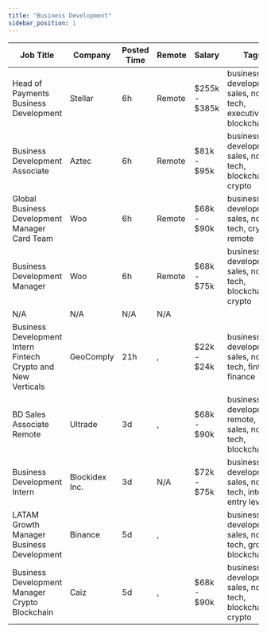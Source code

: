 ```yaml
---
title: "Business Development"
sidebar_position: 1
---
```


| Job Title | Company | Posted Time | Remote | Salary | Tags | Apply Link |
|-----------|---------|-------------|--------|--------|------|------------|
| Head of Payments Business Development | Stellar | 6h | Remote | $255k - $385k | business development, sales, non tech, executive, blockchain | [Apply](https://web3.career/head-of-payments-business-development-stellar/97571) |
| Business Development Associate | Aztec | 6h | Remote | $81k - $95k | business development, sales, non tech, blockchain, crypto | [Apply](https://web3.career/business-development-associate-aztec/97708) |
| Global Business Development Manager Card Team | Woo | 6h | Remote | $68k - $90k | business development, sales, non tech, crypto, remote | [Apply](https://web3.career/global-business-development-manager-card-team-woo/95645) |
| Business Development Manager | Woo | 6h | Remote | $68k - $75k | business development, sales, non tech, blockchain, crypto | [Apply](https://web3.career/business-development-manager-woo/95644) |
| N/A | N/A | N/A | N/A |  |  | [Apply](https://web3.career/metana) |
| Business Development Intern Fintech Crypto and New Verticals | GeoComply | 21h | , | $22k - $24k | business development, sales, non tech, fintech, finance | [Apply](https://web3.career/business-development-intern-fintech-crypto-and-new-verticals-geocomply-2/101401) |
| BD Sales Associate Remote | Ultrade | 3d | , | $68k - $90k | business development, remote, sales, non tech, blockchain | [Apply](https://web3.career/bd-sales-associate-remote-ultrade/101360) |
| Business Development Intern | Blockidex Inc. | 3d | N/A | $72k - $75k | business development, sales, non tech, intern, entry level | [Apply](https://web3.career/business-development-intern-blockidexinc/101337) |
| LATAM Growth Manager Business Development | Binance | 5d | , |  | business development, sales, non tech, growth, blockchain | [Apply](https://web3.career/latam-growth-manager-business-development-binance/101244) |
| Business Development Manager Crypto Blockchain | Caiz | 5d | , | $68k - $90k | business development, sales, non tech, blockchain, crypto | [Apply](https://web3.career/business-development-manager-crypto-blockchain-caiz/101229) |
